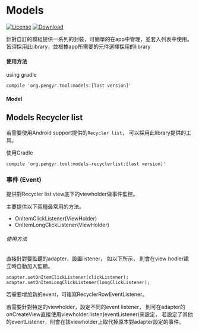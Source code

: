 # Models

[![License](https://img.shields.io/badge/license-Apache%202-green.svg)](https://www.apache.org/licenses/LICENSE-2.0)
[ ![Download](https://api.bintray.com/packages/peng571/maven/tool-datalist/images/download.svg) ](https://bintray.com/peng571/pengyr_library/tool-datalist/_latestVersion)

針對自訂的模組提供一系列的封裝，可簡單的在app中管理，並套入列表中使用。
皆須採用此library，並根據app所需要的元件選擇採用的library

#### 使用方法

using gradle

    compile 'org.pengyr.tool:models:[last version]'


#### Model


## Models Recycler list

若需要使用Android support提供的`Recycler list`，
可以採用此library提供的工具。

使用Gradle

    compile 'org.pengyr.tool:models-recyclerlist:[last version]'


### 事件 (Event)

提供對Recycler list view底下的viewholder做事件監控。

主要提供以下兩種最常用的方法。
- OnItemClickListener(ViewHolder)
- OnItemLongClickListener(ViewHolder)

###### 使用方法

直接針對要監聽的adapter，設置listener，
如以下所示，
則會在view hodler建立時自動加入監聽。

    adapter.setOnItemClickListener(clickListener);
    adapter.setOnItemLongClickListener(longClickListener);

若需要增加新的event，可複寫RecyclerRowEventListener。

若需要針對特定的viewholder，設定不同的event listener，
則可在adapter的onCreateView直接使用viewholder.listen(eventListener)來設定，
若設定了其他的eventListener，則會在該viewholder上取代掉原本對adapter設定的事件。

